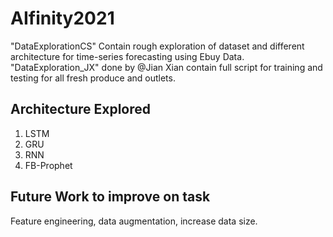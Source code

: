 # AIfinity2021
"DataExplorationCS" Contain rough exploration of dataset and different architecture for time-series forecasting using Ebuy Data.
"DataExploration_JX" done by @Jian Xian contain full script for training and testing for all fresh produce and outlets.
## Architecture Explored
1) LSTM
2) GRU
3) RNN
4) FB-Prophet
## Future Work to improve on task
Feature engineering, data augmentation, increase data size.
